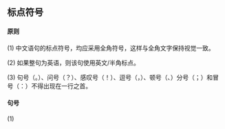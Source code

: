 ## 标点符号

#### 原则
(1) 中文语句的标点符号，均应采用全角符号，这样与全角文字保持视觉一致。

(2) 如果整句为英语，则该句使用英文/半角标点。

(3) 句号（。）、问号（？）、感叹号（！）、逗号（，）、顿号（、）分号（；）和冒号（：）不得出现在一行之首。

#### 句号
(1) 
